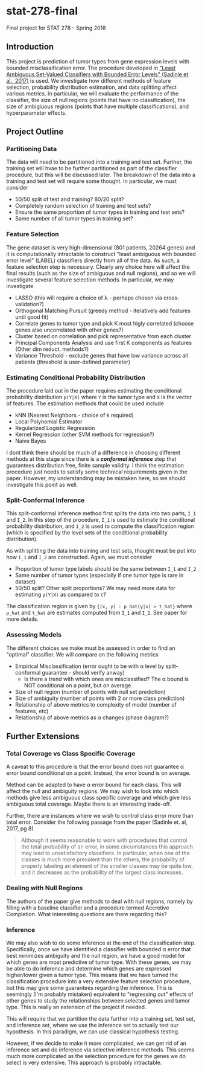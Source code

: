 # stat-278-final
Final project for STAT 278 - Spring 2018

## Introduction
This project is prediction of tumor types from gene expression levels with bounded misclassification error. The procedure developed in ["Least Ambiguous Set-Valued Classifiers with Bounded Error Levels" (Sadinle et al., 2017)](https://arxiv.org/pdf/1609.00451.pdf) is used. We investigate how different methods of feature selection, probability distribution estimation, and data splitting affect various metrics. In particular, we will evaluate the performance of the classifier, the size of null regions (points that have no classification), the size of ambigiuous regions (points that have multiple classifications), and hyperparameter effects. 


## Project Outline

### Partitioning Data
The data will need to be partitioned into a training and test set. Further, the training set will hvae to be further partitioned as part of the classifier procedure, but this will be discussed later. The breakdown of the data into a training and test set will require some thought. In particular, we must consider

* 50/50 split of test and training? 80/20 split? 
* Completely random selection of training and test sets?
* Ensure the same proportion of tumor types in training and test sets?
* Same number of all tumor types in training set?

### Feature Selection 
The gene dataset is very high-dimensional (801 patients, 20264 genes) and it is computationally intractable to construct "least ambiguous with bounded error level" (LABEL) classifiers directly from all of the data. As such, a feature selection step is necessary. Clearly any choice here will affect the final results (such as the size of ambiguous and null regions), and so we will investigate several feature selection methods. In particular, we may investigate 

* LASSO (this will require a choice of &lambda; - perhaps chosen via cross-validation?)
* Orthogonal Matching Pursuit (greedy method - iteratively add features until good fit)
* Correlate genes to tumor type and pick K most higly correlated (choose genes also uncorrelated with other genes?)
* Cluster based on correlation and pick representative from each cluster
* Principal Components Analysis and use first K components as features (Other dim reduct. methods?)
* Variance Threshold - exclude genes that have low variance across all patients (threshold is user-defined parameter)

### Estimating Conditional Probability Distribution 
The procedure laid out in the paper requires estimating the conditional probability distribution ```p(Y|X)``` where ```Y``` is the tumor type and ```X``` is the vector of features. The estimation methods that could be used include

* kNN (Nearest Neighbors - choice of k required)
* Local Polynomial Estimator
* Regularized Logistic Regression
* Kernel Regression (other SVM methods for regression?)
* Naive Bayes

I dont think there should be much of a difference in choosing different methods at this stage since there is a ***conformal inference*** step that guarantees distribution free, finite sample validity. I think the estimation procedure just needs to satisfy some technical requirements given in the paper. However, my understanding may be mistaken here, so we should investigate this point as well. 

### Split-Conformal Inference 
This split-conformal inference method first splits the data into two parts, ```I_1``` and ```I_2```. In this step of the procedure, ```I_1``` is used to estimate the conditonal probability distribution, and ```I_2``` is used to compute the classification region (which is specified by the level sets of the conditional probability distribution). 


As with splitting the data into training and test sets, thought must be put into how ```I_1``` and ```I_2``` are constructed. Again, we must consider

* Proportion of tumor type labels should be the same between ```I_1``` and ```I_2```
* Same number of tumor types (especially if one tumor type is rare in dataset)
* 50/50 split? Other split proportions? We may need more data for estimating ```p(Y|X)``` as compared to ```t```?

The classification region is given by ```{(x, y) : p_hat(y|x) > t_hat}``` where ```p_hat``` and ```t_hat``` are estimates computed from ```I_1``` and ```I_2```. See paper for more details. 

### Assessing Models
The different choices we make must be assessed in order to find an "optimal" classifier. We will compare on the following metrics

* Empirical Misclassification (error ought to be with &alpha; level by split-conformal guarantee - should verify anway)
   * Is there a trend with which ones are misclassified? The &alpha; bound is NOT conditional on a point, but on average.
* Size of null region (number of points with null set prediction)
* Size of ambiguity (number of points with 2 or more class prediction)
* Relationship of above metrics to complexity of model (number of features, etc)
* Relationship of above metrics as &alpha; changes (phase diagram?)

## Further Extensions
### Total Coverage vs Class Specific Coverage
A caveat to this procedure is that the error bound does not guarantee &alpha; error bound conditional on a point. Instead, the error bound is on average. 

Method can be adapted to have &alpha; error bound for each class. This will affect the null and ambiguity regions. We may wish to look into which methods give less ambiguous class specific coverage and which give less ambiguous total coverage. Maybe there is an interesting trade-off. 

Further, there are instances where we wish to control class error more than total error. Consider the following passage from the paper (Sadinle et. al, 2017, pg 8)

> Although it seems reasonable to work with procedures that control the total probability
of an error, in some circumstances this approach may lead to unsatisfactory classifiers.
In particular, when one of the classes is much more prevalent than the others, the
probability of properly labeling an element of the smaller classes may be quite low,
and it decreases as the probability of the largest class increases.


### Dealing with Null Regions 
The authors of the paper give methods to deal with null regions, namely by filling with a baseline classifier and a procedure termed Accretive Completion. What interesting questions are there regarding this?

### Inference
We may also wish to do some inference at the end of the classification step. Specifically, once we have identified a classifier with bounded &alpha; error that best minimizes ambiguity and the null region, we have a good model for which genes are most predictive of tumor type. With these genes, we may be able to do inference and determine which genes are expressed higher/lower given a tumor type. This means that we have turned the classification procedure into a very extensive feature selection procedure, but this may give some guarantees regarding the inference. This is seemingly (I'm probably mistaken) equivalent to "regressing out" effects of other genes to study the relationships between selected genes and tumor type. This is really an extension of the project if needed.  

This will require that we partition the data further into a training set, test set, and inference set, where we use the inference set to actually test our hypothesis. In this paradigm, we can use classical hypothesis testing.

However, if we decide to make it more complicated, we can get rid of an inference set and do inference via selective inference methods. This seems much more complicated as the selection procedure for the genes we do select is very extensive. This approach is probably intractable.